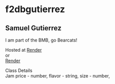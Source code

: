 # f2dbgutierrez
## Samuel Gutierrez
I am part of the BMB, go Bearcats!

Hosted at [Render](https://dashboard.render.com/web/srv-cdh93cien0hl21l84fpg/deploys/dep-cdh97j1gp3jpn5a2gso0)<br>
or<br>
[Render](https://f2db30gutierrez.onrender.com)

Class Details
<br>
Jam
price - number,
flavor - string,
size - number,
